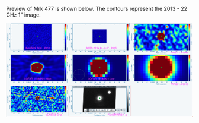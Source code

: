 Preview of Mrk 477 is shown below. The contours represent the 2013 - 22 GHz 1" image. 

![Mrk477.png](Mrk477.png "Mrk477")

